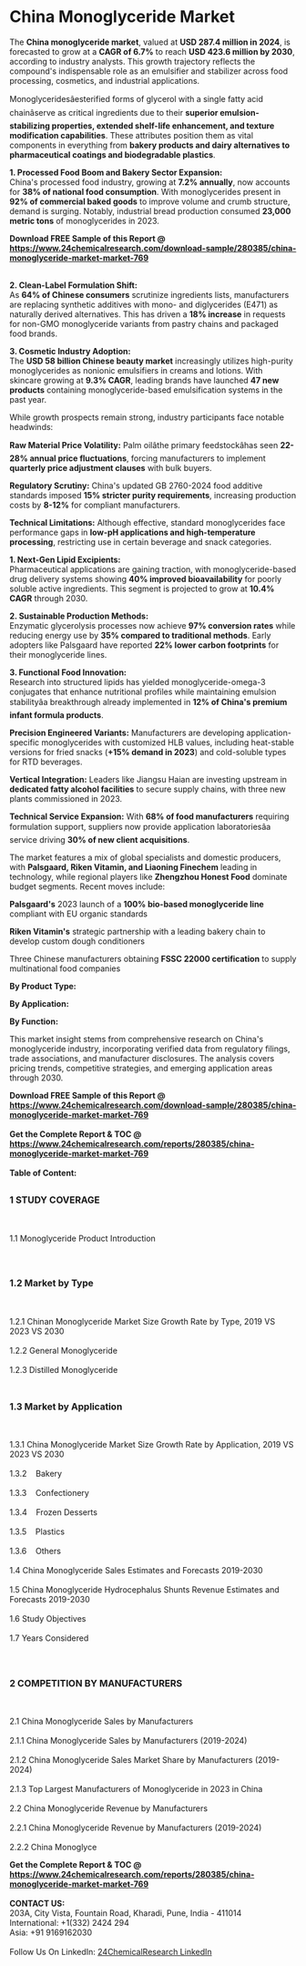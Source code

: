 <h1>China Monoglyceride Market</h1><p>The <strong>China monoglyceride market</strong>, valued at <strong>USD 287.4 million in 2024</strong>, is forecasted to grow at a <strong>CAGR of 6.7%</strong> to reach <strong>USD 423.6 million by 2030</strong>, according to industry analysts. This growth trajectory reflects the compound's indispensable role as an emulsifier and stabilizer across food processing, cosmetics, and industrial applications.</p><p>Monoglyceridesâesterified forms of glycerol with a single fatty acid chainâserve as critical ingredients due to their <strong>superior emulsion-stabilizing properties, extended shelf-life enhancement, and texture modification capabilities</strong>. These attributes position them as vital components in everything from <strong>bakery products and dairy alternatives to pharmaceutical coatings and biodegradable plastics</strong>.</p><p><strong>1. Processed Food Boom and Bakery Sector Expansion:</strong><br>
China's processed food industry, growing at <strong>7.2% annually</strong>, now accounts for <strong>38% of national food consumption</strong>. With monoglycerides present in <strong>92% of commercial baked goods</strong> to improve volume and crumb structure, demand is surging. Notably, industrial bread production consumed <strong>23,000 metric tons</strong> of monoglycerides in 2023.</p><div><b>Download FREE Sample of this Report @ 
            <a href="https://www.24chemicalresearch.com/download-sample/280385/china-monoglyceride-market-market-769">
            https://www.24chemicalresearch.com/download-sample/280385/china-monoglyceride-market-market-769</a></b></div><br><p><strong>2. Clean-Label Formulation Shift:</strong><br>
As <strong>64% of Chinese consumers</strong> scrutinize ingredients lists, manufacturers are replacing synthetic additives with mono- and diglycerides (E471) as naturally derived alternatives. This has driven a <strong>18% increase</strong> in requests for non-GMO monoglyceride variants from pastry chains and packaged food brands.</p><p><strong>3. Cosmetic Industry Adoption:</strong><br>
The <strong>USD 58 billion Chinese beauty market</strong> increasingly utilizes high-purity monoglycerides as nonionic emulsifiers in creams and lotions. With skincare growing at <strong>9.3% CAGR</strong>, leading brands have launched <strong>47 new products</strong> containing monoglyceride-based emulsification systems in the past year.</p><p>While growth prospects remain strong, industry participants face notable headwinds:</p><p><strong>Raw Material Price Volatility:</strong> Palm oilâthe primary feedstockâhas seen <strong>22-28% annual price fluctuations</strong>, forcing manufacturers to implement <strong>quarterly price adjustment clauses</strong> with bulk buyers.</p><p><strong>Regulatory Scrutiny:</strong> China's updated GB 2760-2024 food additive standards imposed <strong>15% stricter purity requirements</strong>, increasing production costs by <strong>8-12%</strong> for compliant manufacturers.</p><p><strong>Technical Limitations:</strong> Although effective, standard monoglycerides face performance gaps in <strong>low-pH applications and high-temperature processing</strong>, restricting use in certain beverage and snack categories.</p><p><strong>1. Next-Gen Lipid Excipients:</strong><br>
Pharmaceutical applications are gaining traction, with monoglyceride-based drug delivery systems showing <strong>40% improved bioavailability</strong> for poorly soluble active ingredients. This segment is projected to grow at <strong>10.4% CAGR</strong> through 2030.</p><p><strong>2. Sustainable Production Methods:</strong><br>
Enzymatic glycerolysis processes now achieve <strong>97% conversion rates</strong> while reducing energy use by <strong>35% compared to traditional methods</strong>. Early adopters like Palsgaard have reported <strong>22% lower carbon footprints</strong> for their monoglyceride lines.</p><p><strong>3. Functional Food Innovation:</strong><br>
Research into structured lipids has yielded monoglyceride-omega-3 conjugates that enhance nutritional profiles while maintaining emulsion stabilityâa breakthrough already implemented in <strong>12% of China's premium infant formula products</strong>.</p><p><strong>Precision Engineered Variants:</strong> Manufacturers are developing application-specific monoglycerides with customized HLB values, including heat-stable versions for fried snacks (<strong>+15% demand in 2023</strong>) and cold-soluble types for RTD beverages.</p><p><strong>Vertical Integration:</strong> Leaders like Jiangsu Haian are investing upstream in <strong>dedicated fatty alcohol facilities</strong> to secure supply chains, with three new plants commissioned in 2023.</p><p><strong>Technical Service Expansion:</strong> With <strong>68% of food manufacturers</strong> requiring formulation support, suppliers now provide application laboratoriesâa service driving <strong>30% of new client acquisitions</strong>.</p><p>The market features a mix of global specialists and domestic producers, with <strong>Palsgaard, Riken Vitamin, and Liaoning Finechem</strong> leading in technology, while regional players like <strong>Zhengzhou Honest Food</strong> dominate budget segments. Recent moves include:</p><p><strong>Palsgaard's</strong> 2023 launch of a <strong>100% bio-based monoglyceride line</strong> compliant with EU organic standards</p><p><strong>Riken Vitamin's</strong> strategic partnership with a leading bakery chain to develop custom dough conditioners</p><p>Three Chinese manufacturers obtaining <strong>FSSC 22000 certification</strong> to supply multinational food companies</p><p><strong>By Product Type:</strong></p><p><strong>By Application:</strong></p><p><strong>By Function:</strong></p><p>This market insight stems from comprehensive research on China's monoglyceride industry, incorporating verified data from regulatory filings, trade associations, and manufacturer disclosures. The analysis covers pricing trends, competitive strategies, and emerging application areas through 2030.</p><div><b>Download FREE Sample of this Report @ 
            <a href="https://www.24chemicalresearch.com/download-sample/280385/china-monoglyceride-market-market-769">
            https://www.24chemicalresearch.com/download-sample/280385/china-monoglyceride-market-market-769</a></b></div><br><div><b>Get the Complete Report & TOC @ 
            <a href="https://www.24chemicalresearch.com/reports/280385/china-monoglyceride-market-market-769">
            https://www.24chemicalresearch.com/reports/280385/china-monoglyceride-market-market-769</a></b></div><br>
            <b>Table of Content:</b><p><h2><span style="font-size:16px"><strong>1 STUDY COVERAGE</strong></span></h2><br />
<p>1.1 Monoglyceride Product Introduction</p><br />
<h2><span style="font-size:16px"><strong>1.2 Market by Type</strong></span></h2><br />
<p>1.2.1 Chinan Monoglyceride Market Size Growth Rate by Type, 2019 VS 2023 VS 2030<br /><br />
1.2.2 General Monoglyceride&nbsp;&nbsp; &nbsp;<br /><br />
1.2.3 Distilled Monoglyceride<br /><br />
<h2><span style="font-size:16px"><strong>1.3 Market by Application</strong></span></h2><br />
<p>1.3.1 China Monoglyceride Market Size Growth Rate by Application, 2019 VS 2023 VS 2030<br /><br />
1.3.2&nbsp;&nbsp; &nbsp;Bakery<br /><br />
1.3.3&nbsp;&nbsp; &nbsp;Confectionery<br /><br />
1.3.4&nbsp;&nbsp; &nbsp;Frozen Desserts<br /><br />
1.3.5&nbsp;&nbsp; &nbsp;Plastics<br /><br />
1.3.6&nbsp;&nbsp; &nbsp;Others<br /><br />
1.4 China Monoglyceride Sales Estimates and Forecasts 2019-2030<br /><br />
1.5 China Monoglyceride Hydrocephalus Shunts Revenue Estimates and Forecasts 2019-2030<br /><br />
1.6 Study Objectives<br /><br />
1.7 Years Considered</p><br />
<h2><span style="font-size:16px"><strong>2 COMPETITION BY MANUFACTURERS</strong></span></h2><br />
<p>2.1 China Monoglyceride Sales by Manufacturers<br /><br />
2.1.1 China Monoglyceride Sales by Manufacturers (2019-2024)<br /><br />
2.1.2 China Monoglyceride Sales Market Share by Manufacturers (2019-2024)<br /><br />
2.1.3 Top Largest Manufacturers of Monoglyceride in 2023 in China<br /><br />
2.2 China Monoglyceride Revenue by Manufacturers<br /><br />
2.2.1 China Monoglyceride Revenue by Manufacturers (2019-2024)<br /><br />
2.2.2 China Monoglyce</p><div><b>Get the Complete Report & TOC @ 
            <a href="https://www.24chemicalresearch.com/reports/280385/china-monoglyceride-market-market-769">
            https://www.24chemicalresearch.com/reports/280385/china-monoglyceride-market-market-769</a></b></div><br><b>CONTACT US:</b><br>
            203A, City Vista, Fountain Road, Kharadi, Pune, India - 411014<br>
            International: +1(332) 2424 294<br>
            Asia: +91 9169162030 <br><br>
            Follow Us On LinkedIn: <a href="https://www.linkedin.com/company/24chemicalresearch/">24ChemicalResearch LinkedIn</a>